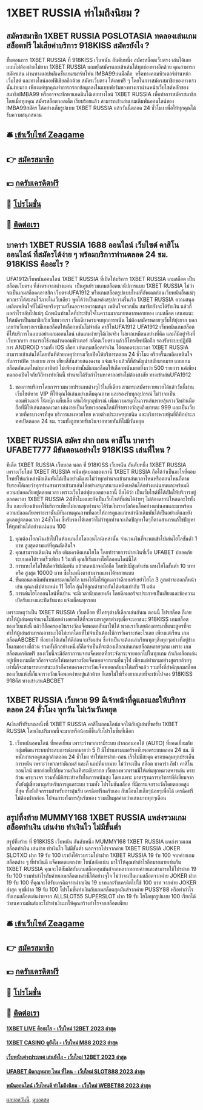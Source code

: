 # 1XBET RUSSIA ทำไมถึงนิยม ?
## สมัครสมาชิก 1XBET RUSSIA PGSLOTASIA ทดลองเล่นเกมสล็อตฟรี ไม่เสียค่าบริการ 918KISS สมัครยังไง ?
ขั้นตอนการ 1XBET RUSSIA ที่ 918KISS เว็บพนัน อันดับหนึ่ง สมัครสล็อตเว็บตรง เล่นได้เลยแบบไม่ต้องฝากไม่ยาก 1XBET RUSSIA แถมยังสมัครและเข้าเล่นได้ทุกช่องทางอีกด้วย คุณสามารถสมัครเล่น ผ่านทางแอปพลิเคชั่นบนสมาร์ทโฟน IMBA99บนมือถือ  หรือทางคอมพิวเตอร์ผ่านหน้าเว็บไซต์ และทางไลน์ออฟฟิเชียลอีกด้วย สมัครเว็บตรง ได้เลยฟรี ๆ โดยในการสมัครสมาชิกของทางเรานั้นง่ายมาก เพียงแค่ทุกคุณทำการกรอกข้อมูลลงในแบบฟอร์มของทางเราผ่านหน้าเว็บไซต์หลักของ สมาชิกIMBA99 หรืออาจจะทักหาแอดมินได้เลยทางไลน์ 1XBET RUSSIA เพื่อทำการสมัครสมาชิก โดยเมื่อทุกคุณ สมัครสล็อตวอลเล็ต เรียบร้อยแล้ว สามารถเข้าเล่นเกมเดิมพันออนไลน์ของ IMBA99สมัคร ได้อย่างเต็มรูปแบบ 1XBET RUSSIA แล้ววันนี้ตลอด 24 ชั่วโมง เพื่อให้ทุกคุณได้รับความสนุกสนาน

## 🛎 [เข้าเว็บไซต์ Zeagame](https://bit.ly/3SdLNi2)
## 👉 [สมัครสมาชิก](https://bit.ly/3SdLNi2)
## 💵 [กดรับเครดิตฟรี](https://bit.ly/3dyRKHj)
## 👑 [โปรโมชั่น](https://bit.ly/3dyRKHj)
## 📱 [ติดต่อเรา](https://bit.ly/3dyRKHj)

## บาคาร่า 1XBET RUSSIA 1688 ออนไลน์ เว็บไซต์ คาสิโนออนไลน์ ที่สมัครได้ง่าย ๆ พร้อมบริการท่านตลอด 24 ชม. 918KISS คืออะไร ?
UFA1912เว็บพนันออนไลน์ 1XBET RUSSIA ที่เปิดให้บริการ 1XBET RUSSIA เกมสล็อต เป็น สล็อตเว็บตรง ที่ส่งตรงจากต่างแดน  เป็นศูนย์รวมเกมสล็อตนานัปการแบบ 1XBET RUSSIA ไม่ว่าจะเป็นเกมสล็อคคลาสสิก เว็บตรงUFA1912 หรือเกมสล็อตรูปแบบใหม่ที่อัพเดตก่อนเว็บพนันอื่นแน่ๆ พวกเราได้สะสมไว้ภายในเว็บเดียว พูดได้ว่าเป็นแหล่งสรุปความรื่นเริง 1XBET RUSSIA ความสนุกเพลิดเพลินใจที่ไม่มีจบจริงๆรวมทั้งนอกจากความสนุก เพลินใจพวกนั้น สมาชิกยังจะได้รับเงิน แล้วก็ผลกำไรกลับไปแน่ๆ นักพนันท่านใดที่ประทับใจในความมากมายหลากหลายของ เกมสล็อต เสนอแนะให้สมัครเป็นสมาชิกกับเว็บพวกเรา เว็บเดียวครบจบทุกการพนัน ไม่ต้องสมัครหลายๆเว็บให้ยุ่งยาก บอกเลยว่าเว็บพวกเรามีเกมสล็อตให้เลือกพนันไม่จำกัด คาสิโนUFA1912
UFA1912 เว็บพนันเกมสล็อต ที่ให้บริการในแบบอย่างเกมออนไลน์ เล่นเกมง่ายๆได้เงินจริง ไม่ยากเหมือนอย่างที่คิด และก็มีอยู่จริงที่เว็บพวกเรา สามารถใช้งานผ่านคอมพิวเตอร์ สล็อตเว็บตรง แล้วก็โทรศัพท์มือถือ รองรับระบบปฏิบัติการ ANDROID รวมทั้ง IOS เลือก เล่นเกมสล็อตทำเงิน ได้ตลอดระยะเวลา 1XBET RUSSIA สามารถเข้าเล่นได้โดยทันทีด้วยเหตุว่าทางเว็บเปิดให้บริการตลอด 24 ชั่วโมง ครึกครื้นเพลิดเพลินใจกับกราฟฟิค วางแบบ ภาพ เสียงสีสันสวยสดงดงาม แจ่มแจ้ง แล้วก็ที่สำคัญนำสมัยมากมาย แบบเกมสล็อตอัพเดตใหม่ทุกอาทิตย์ ไม่เพียงเท่านั้นมีเกมสล็อตให้เลือกพนันมากยิ่งกว่า 500 รายการ แค่เพียงทดลองเปิดใจกับวิถีทางทำเงินนี้ ท่านจะได้รับกำไรมหาศาลอย่างไม่ต้องสงสัย ทางเข้าเล่นUFA1912
1. ของการบริการโดยการรวมหวยประเภทต่างๆไว้ในที่เดียว สามารถสมัครหวยหวยได้แล้ววันนี้ผ่านเว็บไซต์หวย VIP ที่ให้คุณได้เล่นอย่างเต็มคุณภาพ และรองรับทุกอุปกรณ์ ไม่ว่าจะเป็นคอมพิวเตอร์ โน้ตบุ๊ก แท็บเล็ต เล่นได้ทุกอุปกรณ์ เพิ่มความสนุกในการเล่นหวยลุ้นรางวัลผ่านมือถือที่มีให้เล่นตลอดเวลา เล่นง่ายเป็นเว็บหวยออนไลน์ที่จ่ายรางวัลสูงถึงบาทละ 999 และเป็นเว็บหวยที่ครบวงจรที่สุด บริการแทงหวยไทย หวยต่างประเทศทุกชนิด และบริการหวยหุ้นยี่กีทึกประภทศเปิดตลอด 24 ชม. รวมทั้งถูกหวยรับเงินจากหวยทันทีไม่มีวันหยุด

## 1XBET RUSSIA สมัคร ฝาก ถอน คาสิโน บาคาร่า UFABET777 มีขันตอนอย่างไร 918KISS เล่นที่ไหน ?
ทีเด็ด 1XBET RUSSIA เว็บบอล นอก ที่ 918KISS เว็บพนัน อันดับหนึ่ง 1XBET RUSSIA เพราะเว็บไซต์ 1XBET RUSSIA พนันฟุตบอลของเรานี้ 1XBET RUSSIA ถือได้ว่าเป็นอะไรที่ตอบโจทย์ให้แก่เหล่านักเดิมพันได้เป็นอย่างดีและไม่ว่าทุกท่านจะเข้ามาเล่นเวลาไหนหรือตอนไหนก็ตามรับรองได้เลยว่าทุกท่านสามารถเข้ามาเล่นได้อย่างสนุกสนานเพลิดเพลินได้อย่างแน่นอนและพร้อมมีความปลอดภัยอยู่ตลอดเวลา เพราะเว็บไซต์ฟุตบอลของเรานี้ ถือได้ว่า เป็นเว็บไซต์ที่ได้เปิดให้บริการอยู่ตลอดเวลา 1XBET RUSSIA 24ชั่วโมงและยังเป็นเว็บไซต์ที่เล่นได้ง่ายๆ ไม่ต้องดาวน์โหลดอะไรทั้งสิ้น และเพียงเข้ามาใช้บริการเพียงไม่นานทุกท่านจะได้รับเงินรางวัลก้อนโตอย่างแน่นอนและมาพร้อมความปลอดภัยเพราะเรานั้นมีทีมงานคุณภาพที่คอยให้การดูแลแก่เหล่านักเดิมพันได้เป็นอย่างดีและยังดูแลอยู่ตลอดเวลา 24ชั่วโมง ซึ้งรับรองได้เลยว่าไม่ว่าทุกท่านจะเกิดปัญหาใดๆก็ตามสามารแก้ไขปัญหาให้ทุกท่านได้อย่างแน่นอน 100
1. คุณต้องโยกเงินเข้าไปในห้องเกมไฮโลออนไลน์เหล่านั้น จำนวนเงินที่จะพกเข้าไปเล่นไฮโลขั้นต่ำ 1 บาท สูงสุดตามแต่ที่คุณตัดสินใจ
2. คุณสามารถเติมเงิน หรือ เติมเครดิตเกมไฮโล โดยทำรายการฝากเงินที่เว็บ UFABET ปลอดภัย ระบบออโต้รวดเร็วเพียง 1 วินาที คุณก็เริ่มแทงไฮโลออนไลน์นี้ได้
3. การแทงไฮโลให้เลือกชิปเดิมพัน แล้วกดหน้าจอมือถือ โดยชิปมีสูงต่ำเช่น แทงไฮโลขั้นต่ำ 10 บาท หรือ สูงสุด 10000 บาท ซึ่งในหนึ่งตาสามารถแทงได้หลายแบบ
4. ขั้นตอนลงเดิมพันบนกระดานไฮโล แทงไฮโลให้ถูกเดาว่าดีลเลอร์เขย่าไฮโล 3 ลูกเต๋าจะออกกี่หน้า เช่น คุณลงชิปตำแหน่ง 11 ไฮโล ลุ้นให้ลูกเต๋าบวกกันได้แต้มเท่ากับ 11 แต้ม
5. การเล่นไฮโลออนไลน์พื้นบ้าน จะมีเวลานับถอยหลัง โดยดีลเลอร์จะประกาศเป็นเสียงและข้อความ เปิดรับแทงและปิดรับแทง แจ้งเตือนทุกรอบ

เพราะเหตุว่าเป็น 1XBET RUSSIA เว็บสล็อต ที่ใครๆต่างก็เลือกเล่นกันณ ตอนนี้ โปรสล็อต ก็เลยทำให้ผู้เล่นคนจำนวนไม่น้อยต่างอยากได้ที่จะตามหาสูตรต่างๆเพื่อจะเอาชนะ 918KISS เกมสล็อต ของเว็บแห่งนี้ แล้วก็ถือครองเงินรางวัลแจ็คพอตกลับมาให้ได้ พวกเราก็เลยต้องการมาชี้แนะสูตรที่จะทำให้ผู้เล่นสามารถเอาชนะได้ไม่ยากโดยที่ไม่จำเป็นต้องใช้การวิเคราะห์อะไรเลย เพียงแต่เรียน เกมสล็อตABCBET ที่อยากได้เล่นให้ดีก่อนจะเริ่มเล่น ซึ่งจำเป็นจะต้องเล่าเรียนทุกๆสิ่งทุกๆอย่างที่อยู่ข้างในเกมอย่างถี่ถ้วน รวมทั้งอีกอย่างหนึ่งก็คือจำเป็นที่จะต้องเลือกเล่นเกมสล็อตหลายๆเกม เพราะ เกมสล็อตเครดิตฟรี ของเว็บนี้จะมีอัตราการแจกแจ็คพอตที่กระจัดกระจายออกไปในทุกเกม ถ้าเกิดเลือกเล่นอยู่เพียงเกมเดียวก็อาจจะก่อให้พลาดรางวัลแจ็คพอตจากเกมอื่นๆไป เพียงแต่ทำตามอย่างสูตรกล้วยๆเท่านี้ก็จะสามารถเอาชนะแล้วก็ครอบครองรางวัลแจ็คพอตกลับมาได้เสร็จแล้ว รวมทั้งที่สำคัญเกมสล็อตของเว็บแห่งนี้ก็แจกรางวัลแจ็คพอตง่ายอยู่แล้วด้วย ก็เลยไม่ใช่เรื่องยากเลยที่จะเข้าไปจอง 918KISS 918คีส ทางเข้าเล่นABCBET

## 1XBET RUSSIA เว็บหวย 99 มีเจ้าหน้าที่ดูและและให้บริการตลอด 24 ชั่วโมง ทุกวัน ไม่เว้นวันหยุด
Aเงินฟรีปริมาณหนึ่งที่ 1XBET RUSSIA คาสิโนออนไลน์แจกให้กับผู้เล่นที่ขอรับ 1XBET RUSSIA โดยเงินปริมาณนี้จะมากหรือน้อยก็ขึ้นกับโปรโมชั่นที่เลือก
1. เว็บพนันออนไลน์ ที่ยอดเยี่ยม เพราะว่าพวกเรามีระบบ ฝากถอนออโต้ (AUTO) ที่ยอดเยี่ยมกับกลุ่มพัฒนาระบบประสบการณ์มากมายว่า 5 ปี มีโปรแกรมเมอร์รอซับพอตระบบตลอด 24 ชม. มีพนักงานรอดูแลลูกค้าตลอด 24 ชั่วโมง ทำให้การฝาก-ถอน เร็วไม่มีสะดุด ครอบคลุมทุกประเด็นการพนัน เพราะว่าพวกเรามีเกมส์ และก็ แอปที่มากมาย ไม่ว่าจะเป็น สล็อต บาคาร่า กีฬา คาสิโนออนไลน์ แยกย่อยไปกับความบันเทิงระดับสากล เว็บของพวกเรามมีให้เล่นทุกหมวดหารเล่น ครบถ้วน ครบวงจร รวมทั้งมีอิสระสำหรับในการพนันสูง โดยเฉพาะ มาตรฐานการบริการที่ดีเยี่ยมจากทั้งยังผู้เชี่ยวชาญสำหรับการดูแลระบบ รวมทั้ง โปรโมชันสล็อต ที่มีการแจกรางวัลโดยตลอดสูงที่สุด ทั้งยังกิจกรรมสำหรับการลุ้นรับ เครดิตฟรีกดรับเอง กับเงื่อนไขเล็กๆน้อยๆเพื่อได้ เครดิคฟรีไม่ต้องฝากก่อน ไปจนกระทั่งการลุ้นรับทอง รวมเป็นมูลค่ากว่าแสนบาททุกๆเดือน

## สรุปทิ้งท้าย MUMMY168 1XBET RUSSIA แหล่งรวมเกมสล็อตทำเงิน เล่นง่าย ทำเงินไว ไม่มีขั้นต่ำ
สรุปทิ้งท้าย ที่ 918KISS เว็บพนัน อันดับหนึ่ง MUMMY168 1XBET RUSSIA แหล่งรวมเกมสล็อตทำเงิน เล่นง่าย ทำเงินไว ไม่มีขั้นต่ำ นอกจากโปรจากค่าย 1XBET RUSSIA JOKER SLOTXO ฝาก 19 รับ 100 เรายังได้รวบรวมโปรฝาก 1XBET RUSSIA 19 รับ 100 จากค่ายเกมสล็อตต่าง ๆ ที่ทำเงินดี แจ็คพอตแตกง่าย โบนัสอัดแน่น มาไว้ให้คุณทำกำไรอีกมากมายเช่นกัน 1XBET RUSSIA คุณจะได้สัมผัสกับเกมสล็อตสุดมันส์จากหลากหลายค่ายและสามารถใช้โปรฝาก 19 รับ 100 รวมทำกำไรกับค่ายเกมสล็อตเหล่านี้ได้อย่างจุใจ ไม่ว่าจะเป็นเกมสล็อตจากค่าย JOKER ฝาก 19 รับ 100 ที่คุณจะได้รับเครดิตจากฝากเงิน 19 บาทและรับเครดิตไปใช้ 100 บาท จากค่าย JOKER ล่าสุด พุชชี่ฝาก 19 รับ 100 โปรโมชั่นทำเงินกับเกมสล็อตสุดมันส์จากค่าย PUSSY88 หรือทำกำไรกับเกมสล็อตเล่นง่ายจาก ALLSLOT55 SUPERSLOT ฝาก 19 รับ ไฮโลทุกรูปแบบ 100 เรียกได้ว่าขนความมันส์และโปรทำเงินมาให้คุณสร้างกำไรจากสล็อตเพียบ

## 🛎 [เข้าเว็บไซต์ Zeagame](https://bit.ly/3SdLNi2)
## 👉 [สมัครสมาชิก](https://bit.ly/3SdLNi2)
## 💵 [กดรับเครดิตฟรี](https://bit.ly/3dyRKHj)
## 👑 [โปรโมชั่น](https://bit.ly/3dyRKHj)
## 📱 [ติดต่อเรา](https://bit.ly/3dyRKHj)

#### [1XBET LIVE คืออะไร - เว็บใหม่ 12BET 2023 ล่าสุด](https://atom.io/themes/1xbet%20live%20คืออะไร%20-%20เว็บใหม่%2012bet%202023%20ล่าสุด)
#### [1XBET CASINO ดูยังไง - เว็บใหม่ M88 2023 ล่าสุด](https://atom.io/themes/1xbet%20casino%20ดูยังไง%20-%20เว็บใหม่%20m88%202023%20ล่าสุด)
#### [เว็บพนันต่างประเทศ เล่นยังไง - เว็บใหม่ 12BET 2023 ล่าสุด](https://atom.io/themes/เว็บพนันต่างประเทศ%20เล่นยังไง%20-%20เว็บใหม่%2012bet%202023%20ล่าสุด)
#### [UFABET ผิดกฎหมาย ไหม ที่ไหน - เว็บใหม่ SLOT888 2023 ล่าสุด](https://atom.io/themes/ufabet%20ผิดกฎหมาย%20ไหม%20ที่ไหน%20-%20เว็บใหม่%20slot888%202023%20ล่าสุด)
#### [พนันออนไลน์ เว็บไหนดี ทำไมถึงนิยม - เว็บใหม่ WEBET88 2023 ล่าสุด](https://atom.io/themes/พนันออนไลน์%20เว็บไหนดี%20ทำไมถึงนิยม%20-%20เว็บใหม่%20webet88%202023%20ล่าสุด)

[ผลบอลวันนี้](https://siamsport.tv "ผลบอลวันนี้"), [ดูบอลสด](https://siamsport.tv/ดูบอลสด "ดูบอลสด")